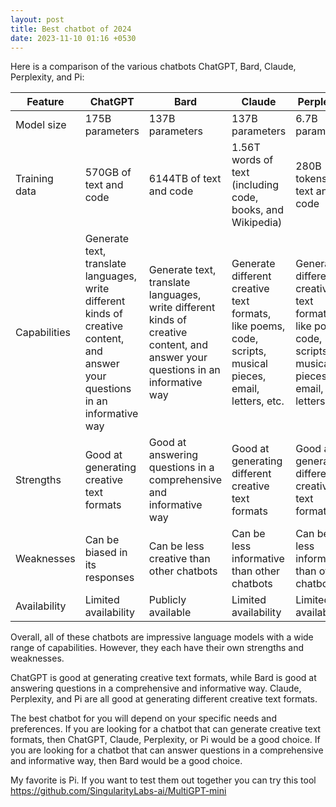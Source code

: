 ```yaml
---
layout: post
title: Best chatbot of 2024
date: 2023-11-10 01:16 +0530
---
```


Here is a comparison of the various chatbots ChatGPT, Bard, Claude, Perplexity, and Pi:

| Feature | ChatGPT | Bard | Claude | Perplexity | Pi |
|---|---|---|---|---|---|
| Model size | 175B parameters | 137B parameters | 137B parameters | 6.7B parameters | 6.7B parameters |
| Training data | 570GB of text and code | 6144TB of text and code | 1.56T words of text (including code, books, and Wikipedia) | 280B tokens of text and code | 280B tokens of text and code |
| Capabilities | Generate text, translate languages, write different kinds of creative content, and answer your questions in an informative way | Generate text, translate languages, write different kinds of creative content, and answer your questions in an informative way | Generate different creative text formats, like poems, code, scripts, musical pieces, email, letters, etc. | Generate different creative text formats, like poems, code, scripts, musical pieces, email, letters, etc. | Generate different creative text formats, like poems, code, scripts, musical pieces, email, letters, etc. |
| Strengths | Good at generating creative text formats | Good at answering questions in a comprehensive and informative way | Good at generating different creative text formats | Good at generating different creative text formats | Good at generating different creative text formats |
| Weaknesses | Can be biased in its responses | Can be less creative than other chatbots | Can be less informative than other chatbots | Can be less informative than other chatbots | Can be less informative than other chatbots |
| Availability | Limited availability | Publicly available | Limited availability | Limited availability | Limited availability |

Overall, all of these chatbots are impressive language models with a wide range of capabilities. However, they each have their own strengths and weaknesses. 

ChatGPT is good at generating creative text formats, while Bard is good at answering questions in a comprehensive and informative way. Claude, Perplexity, and Pi are all good at generating different creative text formats.

The best chatbot for you will depend on your specific needs and preferences. If you are looking for a chatbot that can generate creative text formats, then ChatGPT, Claude, Perplexity, or Pi would be a good choice. If you are looking for a chatbot that can answer questions in a comprehensive and informative way, then Bard would be a good choice.

My favorite is Pi. If you want to test them out together you can try this tool 
https://github.com/SingularityLabs-ai/MultiGPT-mini
